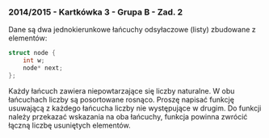 ### 2014/2015 - Kartkówka 3 - Grupa B - Zad. 2

Dane są dwa jednokierunkowe łańcuchy odsyłaczowe (listy) zbudowane z elementów:

```cpp
struct node {
    int w;
    node* next;
};
```

Każdy łańcuch zawiera niepowtarzające się liczby naturalne. W obu łańcuchach liczby są posortowane rosnąco.
Proszę napisać funkcję usuwającą z każdego łańcucha liczby nie występujące w drugim. Do funkcji należy przekazać
wskazania na oba łańcuchy, funkcja powinna zwrócić łączną liczbę usuniętych elementów.
